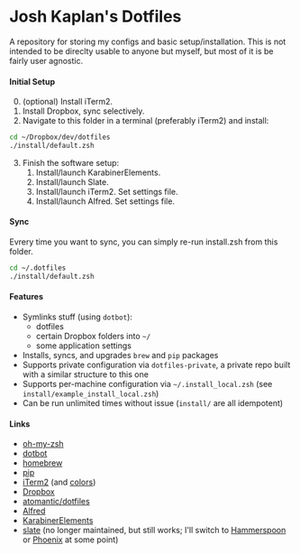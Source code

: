 # Josh Kaplan's Dotfiles

A repository for storing my configs and basic setup/installation. This is not intended to be direclty usable to anyone but myself, but most of it is be fairly user agnostic.

#### Initial Setup

0. (optional) Install iTerm2. 
1. Install Dropbox, sync selectively. 
2. Navigate to this folder in a terminal (preferably iTerm2) and install:
```bash
cd ~/Dropbox/dev/dotfiles
./install/default.zsh
```
3. Finish the software setup:
	1. Install/launch KarabinerElements.
	2. Install/launch Slate.
	3. Install/launch iTerm2. Set settings file.
	4. Install/launch Alfred. Set settings file.

#### Sync

Evrery time you want to sync, you can simply re-run install.zsh from this folder.

```bash
cd ~/.dotfiles
./install/default.zsh
```

#### Features

* Symlinks stuff (using `dotbot`):
	* dotfiles
	* certain Dropbox folders into `~/` 
	* some application settings
* Installs, syncs, and upgrades `brew` and `pip` packages
* Supports private configuration via `dotfiles-private`, a private repo built with a similar structure to this one
* Supports per-machine configuration via `~/.install_local.zsh` (see `install/example_install_local.zsh`)
* Can be run unlimited times without issue (`install/` are all idempotent)

#### Links

* [oh-my-zsh](https://github.com/robbyrussell/oh-my-zsh)
* [dotbot](https://github.com/anishathalye/dotbot/)
* [homebrew](https://brew.sh/)
* [pip](https://pypi.org/project/pip/)
* [iTerm2](https://www.iterm2.com/) (and [colors](https://github.com/mbadolato/iTerm2-Color-Schemes))
* [Dropbox](https://db.tt/x739XBiN)
* [atomantic/dotfiles](https://github.com/atomantic/dotfiles)
* [Alfred](https://www.alfredapp.com/)
* [KarabinerElements](https://github.com/tekezo/Karabiner-Elements)
* [slate](https://github.com/mattr-/slate) (no longer maintained, but still works; I'll switch to [Hammerspoon](https://github.com/Hammerspoon/hammerspoon) or [Phoenix](https://github.com/kasper/phoenix) at some point)